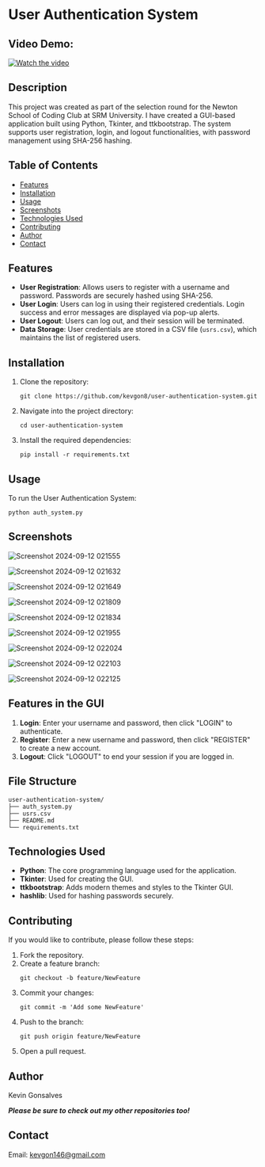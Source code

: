 # User Authentication System

## Video Demo:  
[![Watch the video](https://img.youtube.com/vi/ViZ9dB15JVs/hqdefault.jpg)](https://youtu.be/ViZ9dB15JVs)


## Description

This project was created as part of the selection round for the Newton School of Coding Club at SRM University. I have created a GUI-based application built using Python, Tkinter, and ttkbootstrap. The system supports user registration, login, and logout functionalities, with password management using SHA-256 hashing.

## Table of Contents

- [Features](#features)
- [Installation](#installation)
- [Usage](#usage)
- [Screenshots](#screenshots)
- [Technologies Used](#technologies-used)
- [Contributing](#contributing)
- [Author](#author)
- [Contact](#contact)

## Features

- **User Registration**: Allows users to register with a username and password. Passwords are securely hashed using SHA-256.
- **User Login**: Users can log in using their registered credentials. Login success and error messages are displayed via pop-up alerts.
- **User Logout**: Users can log out, and their session will be terminated.
- **Data Storage**: User credentials are stored in a CSV file (`usrs.csv`), which maintains the list of registered users.


## Installation

1. Clone the repository:
    ```
    git clone https://github.com/kevgon8/user-authentication-system.git
    ```

2. Navigate into the project directory:
    ```
    cd user-authentication-system
    ```

3. Install the required dependencies:
    ```
    pip install -r requirements.txt
    ```

## Usage

To run the User Authentication System:
```
python auth_system.py
```

## Screenshots
![Screenshot 2024-09-12 021555](https://github.com/user-attachments/assets/7826e91b-8791-4960-9ba3-655a3caa221d)


![Screenshot 2024-09-12 021632](https://github.com/user-attachments/assets/38b3c2b0-9df2-4e28-bae0-9ba5eb9aac71)


![Screenshot 2024-09-12 021649](https://github.com/user-attachments/assets/05e7b2a3-b2d7-41c2-b592-7753e4c25d75)


![Screenshot 2024-09-12 021809](https://github.com/user-attachments/assets/dbb547be-a148-46e3-b820-4dadeafe7cfc)


![Screenshot 2024-09-12 021834](https://github.com/user-attachments/assets/066cba3c-4378-42cc-89d4-2e06f0a4532e)


![Screenshot 2024-09-12 021955](https://github.com/user-attachments/assets/3487ccb8-2d0f-475b-be57-5e451ea15b4e)


![Screenshot 2024-09-12 022024](https://github.com/user-attachments/assets/7ac39dde-0b1e-4737-ab22-74b22513dae5)


![Screenshot 2024-09-12 022103](https://github.com/user-attachments/assets/32ed2ea8-1d2f-47d6-9c6b-89a038c31296)


![Screenshot 2024-09-12 022125](https://github.com/user-attachments/assets/d5c197a9-824f-475e-8f24-1949754ba623)




## Features in the GUI
1. **Login**: Enter your username and password, then click "LOGIN" to authenticate.
2. **Register**: Enter a new username and password, then click "REGISTER" to create a new account.
3. **Logout**: Click "LOGOUT" to end your session if you are logged in.


## File Structure
```
user-authentication-system/
├── auth_system.py
├── usrs.csv
├── README.md
└── requirements.txt
```


## Technologies Used
- **Python**: The core programming language used for the application.
- **Tkinter**: Used for creating the GUI.
- **ttkbootstrap**: Adds modern themes and styles to the Tkinter GUI.
- **hashlib**: Used for hashing passwords securely.

## Contributing
If you would like to contribute, please follow these steps:

1. Fork the repository.
2. Create a feature branch:
    ```
    git checkout -b feature/NewFeature
    ```
3. Commit your changes:
    ```
    git commit -m 'Add some NewFeature'
    ```
4. Push to the branch:
    ```
    git push origin feature/NewFeature
    ```
5. Open a pull request.

## Author
Kevin Gonsalves

***Please be sure to check out my other repositories too!***

## Contact
Email: kevgon146@gmail.com
